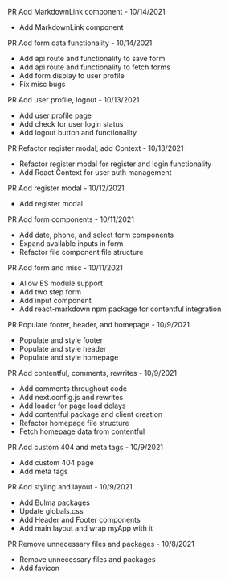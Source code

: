 PR Add MarkdownLink component - 10/14/2021

- Add MarkdownLink component

PR Add form data functionality - 10/14/2021

- Add api route and functionality to save form
- Add api route and functionality to fetch forms
- Add form display to user profile
- Fix misc bugs

PR Add user profile, logout - 10/13/2021

- Add user profile page
- Add check for user login status
- Add logout button and functionality

PR Refactor register modal; add Context - 10/13/2021

- Refactor register modal for register and login functionality
- Add React Context for user auth management

PR Add register modal - 10/12/2021

- Add register modal

PR Add form components - 10/11/2021

- Add date, phone, and select form components
- Expand available inputs in form
- Refactor file component file structure

PR Add form and misc - 10/11/2021

- Allow ES module support
- Add two step form
- Add input component
- Add react-markdown npm package for contentful integration

PR Populate footer, header, and homepage - 10/9/2021

- Populate and style footer
- Populate and style header
- Populate and style homepage

PR Add contentful, comments, rewrites - 10/9/2021

- Add comments throughout code
- Add next.config.js and rewrites
- Add loader for page load delays
- Add contentful package and client creation
- Refactor homepage file structure
- Fetch homepage data from contentful

PR Add custom 404 and meta tags - 10/9/2021

- Add custom 404 page
- Add meta tags

PR Add styling and layout - 10/9/2021

- Add Bulma packages
- Update globals.css
- Add Header and Footer components
- Add main layout and wrap myApp with it

PR Remove unnecessary files and packages - 10/8/2021

- Remove unnecessary files and packages
- Add favicon
